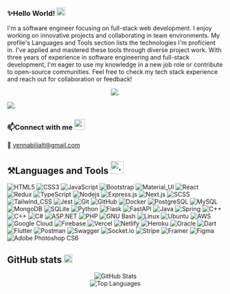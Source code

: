 ### ✨Hello World! <img src="./assets/Waving Hand.webp" width=20 alt="."/>

I'm a software engineer focusing on full-stack web development. I enjoy working on innovative projects and collaborating in team environments. My profile's Languages and Tools section lists the technologies I'm proficient in. I've applied and mastered these tools through diverse project work. With three years of experience in software engineering and full-stack development, I'm eager to use my knowledge in a new job role or contribute to open-source communities. Feel free to check my tech stack experience and reach out for collaboration or feedback!

<p align="center"><img src="https://komarev.com/ghpvc/?username=devkai43&label=Profile%20views&color=0e75b6&style=flat" alt="."/></p>

<img src="./assets/linear_flashing_line.gif" alt="." />

### 📫Connect with me <img src="./assets/Incoming Envelope.webp" width=25 alt="."/> </p>

📧 yennabilialt@gmail.com

## ⚒️Languages and Tools <img src="./assets/terminal_gear.gif" alt="." width="30" height="30" />

![HTML5](https://img.shields.io/badge/-HTML5-black?style=flat-square&logo=html5&logoColor=white)
![CSS3](https://img.shields.io/badge/-CSS3-black?style=flat-square&logo=css3)
![JavaScript](https://img.shields.io/badge/-JavaScript-black?style=flat-square&logo=javascript)
![Bootstrap](https://img.shields.io/badge/-Bootstrap-black?style=flat-square&logo=bootstrap)
![Material_UI](https://img.shields.io/badge/-Material_UI-black?style=flat-square&logo=mui)
![React](https://img.shields.io/badge/-React-black?style=flat-square&logo=react)
![Redux](https://img.shields.io/badge/-Redux-black?style=flat-square&logo=Redux)
![TypeScript](https://img.shields.io/badge/-TypeScript-black?style=flat-square&logo=typescript)
![Nodejs](https://img.shields.io/badge/-Nodejs-black?style=flat-square&logo=Node.js)
![Express.js](https://img.shields.io/badge/-Express-black?style=flat-square&logo=express)
![Next.js](https://img.shields.io/badge/-Next-black?style=flat-square&logo=Next.js)
![SCSS](https://img.shields.io/badge/-SCSS-black?style=flat-square&logo=SASS)
![Tailwind_CSS](https://img.shields.io/badge/-Tailwind_CSS-black?style=flat-square&logo=tailwind-css)
![Jest](https://img.shields.io/badge/-Jest-black?style=flat-square&logo=jest)
![Git](https://img.shields.io/badge/-Git-black?style=flat-square&logo=git)
![GitHub](https://img.shields.io/badge/-GitHub-black?style=flat-square&logo=github)
![Docker](https://img.shields.io/badge/-Docker-black?style=flat-square&logo=docker)
![PostgreSQL](https://img.shields.io/badge/-PostgreSQL-black?style=flat-square&logo=postgresql)
![MySQL](https://img.shields.io/badge/-MySQL-black?style=flat-square&logo=mysql)
![MongoDB](https://img.shields.io/badge/-MongoDB-black?style=flat-square&logo=mongodb)
![SQLite](https://img.shields.io/badge/-SQLite-black?style=flat-square&logo=sqlite)
![Python](https://img.shields.io/badge/-Python-black?style=flat-square&logo=python)
![Flask](https://img.shields.io/badge/-Flask-black?style=flat-square&logo=flask)
![FastAPI](https://img.shields.io/badge/-FastAPI-black?style=flat-square&logo=fastapi)
![Java](https://img.shields.io/badge/-Java-black?style=flat-square&logo=coffeescript)
![Spring](https://img.shields.io/badge/-Spring-black?style=flat-square&logo=spring)
![C++](https://img.shields.io/badge/-C-black?style=flat-square&logo=c)
![C++](https://img.shields.io/badge/-C++-black?style=flat-square&logo=c%2B%2B)
![C#](https://img.shields.io/badge/-C%23-black?style=flat-square&logo=c%23)
![ASP.NET](https://img.shields.io/badge/-ASP.NET-black?style=flat-square&logo=dotnet)
![PHP](https://img.shields.io/badge/-PHP-black?style=flat-square&logo=php)
![GNU Bash](https://img.shields.io/badge/-GNU_Bash-black?style=flat-square&logo=gnu-bash)
![Linux](https://img.shields.io/badge/-Linux-black?style=flat-square&logo=linux)
![Ubuntu](https://img.shields.io/badge/-Ubuntu-black?style=flat-square&logo=ubuntu)
![AWS](https://img.shields.io/badge/-AWS-black?style=flat-square&logo=amazon-web-services)
![Google Cloud](https://img.shields.io/badge/-Google_Cloud-black?style=flat-square&logo=google-cloud)
![Firebase](https://img.shields.io/badge/-Firebase-black?style=flat-square&logo=Firebase)
![Vercel](https://img.shields.io/badge/-Vercel-black?style=flat-square&logo=vercel)
![Netlify](https://img.shields.io/badge/-Netlify-black?style=flat-square&logo=netlify)
![Heroku](https://img.shields.io/badge/-Heroku-black?style=flat-square&logo=heroku)
![Oracle](https://img.shields.io/badge/-Oracle-black?style=flat-square&logo=oracle)
![Dart](https://img.shields.io/badge/-Dart-black?style=flat-square&logo=dart)
![Flutter](https://img.shields.io/badge/-Flutter-black?style=flat-square&logo=flutter)
![Postman](https://img.shields.io/badge/-Postman-black?style=flat-square&logo=postman)
![Swagger](https://img.shields.io/badge/-Swagger-black?style=flat-square&logo=swagger)
![Socket.io](https://img.shields.io/badge/-Socket-black?style=flat-square&logo=socket.io)
![Stripe](https://img.shields.io/badge/-Stripe-black?style=flat-square&logo=stripe)
![Framer](https://img.shields.io/badge/-Framer-black?style=flat-square&logo=framer)
![Figma](https://img.shields.io/badge/-Figma-black?style=flat-square&logo=figma)
![Adobe Photoshop CS6](https://img.shields.io/badge/-Adobe_Photoshop_CS6-black?style=flat-square&logo=adobe-photoshop)

## GitHub stats <img src="./assets/Chart Decreasing.webp" alt=" " width=20 />

<p align=center>
  <img src="https://github-readme-streak-stats.herokuapp.com/?user=devkai43&theme=travelers-theme" alt="GitHub Stats" />
  <br/>
  <img src="https://github-readme-stats.vercel.app/api/top-langs?username=devkai43&show_icons=true&locale=en&layout=compact&theme=radical" alt="Top Languages" />
</p>

